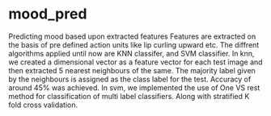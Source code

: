 # mood_pred
Predicting mood based upon extracted features
Features are extracted on the basis of pre defined action units like lip curling upward etc.
The diffrent algorithms applied until now are KNN classifer, and SVM classifier.
In knn, we created a dimensional vector as a feature vector for each test image and then extracted 5 nearest neighbours of the same. The majority label given by the neighbours is assigned as the class label for the test. Accuracy of around 45% was achieved.
In svm, we implemented the use of One VS rest method for classification of multi label classifiers. Along with stratified K fold cross validation.
